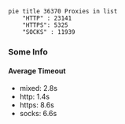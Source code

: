 
```mermaid
pie title 36370 Proxies in list
    "HTTP" : 23141
    "HTTPS": 5325
    "SOCKS" : 11939
```

### Some Info
#### Average Timeout

- mixed: 2.8s
- http: 1.4s
- https: 8.6s
- socks: 6.6s